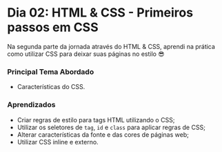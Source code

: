 # Dia 02: HTML & CSS - Primeiros passos em CSS

Na segunda parte da jornada através do HTML & CSS, aprendi na prática como utilizar CSS para deixar suas páginas no estilo 😎

### Principal Tema Abordado

- Características do CSS.

### Aprendizados

- Criar regras de estilo para tags HTML utilizando o CSS;
- Utilizar os seletores de `tag`, `id` e `class` para aplicar regras de CSS;
- Alterar características da fonte e das cores de páginas web;
- Utilizar CSS inline e externo.
